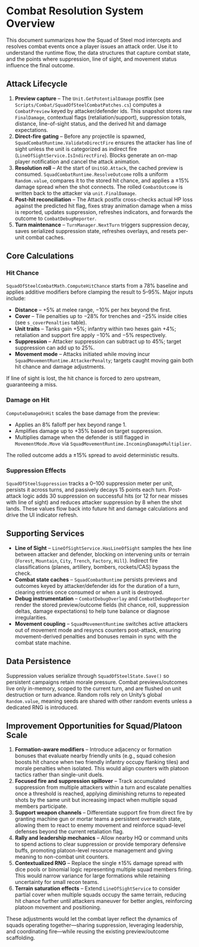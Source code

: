 # Combat Resolution System Overview

This document summarizes how the Squad of Steel mod intercepts and resolves combat events once a player issues an attack order. Use it to understand the runtime flow, the data structures that capture combat state, and the points where suppression, line of sight, and movement status influence the final outcome.

## Attack Lifecycle

1. **Preview capture** – The `Unit.GetPotentialDamage` postfix (see `Scripts/Combat/SquadOfSteelCombatPatches.cs`) computes a `CombatPreview` keyed by attacker/defender ids. This snapshot stores raw `FinalDamage`, contextual flags (retaliation/support), suppression totals, distance, line-of-sight status, and the derived hit and damage expectations.
2. **Direct-fire gating** – Before any projectile is spawned, `SquadCombatRuntime.ValidateDirectFire` ensures the attacker has line of sight unless the unit is categorized as indirect fire (`LineOfSightService.IsIndirectFire`). Blocks generate an on-map player notification and cancel the attack animation.
3. **Resolution roll** – At the start of `UnitGO.Attack`, the cached preview is consumed. `SquadCombatRuntime.ResolveOutcome` rolls a uniform `Random.value`, compares it to the stored hit chance, and applies a ±15% damage spread when the shot connects. The rolled `CombatOutcome` is written back to the attacker via `unit.FinalDamage`.
4. **Post-hit reconciliation** – The Attack postfix cross-checks actual HP loss against the predicted hit flag, fixes stray animation damage when a miss is reported, updates suppression, refreshes indicators, and forwards the outcome to `CombatDebugReporter`.
5. **Turn maintenance** – `TurnManager.NextTurn` triggers suppression decay, saves serialized suppression state, refreshes overlays, and resets per-unit combat caches.

## Core Calculations

### Hit Chance

`SquadOfSteelCombatMath.ComputeHitChance` starts from a 78% baseline and applies additive modifiers before clamping the result to 5–95%. Major inputs include:

- **Distance** – +5% at melee range, −10% per hex beyond the first.
- **Cover** – Tile penalties up to −28% for trenches and −25% inside cities (see `s_coverPenalties` table).
- **Unit traits** – Tanks gain +5%; infantry within two hexes gain +4%; retaliation and support fire apply −10% and −5% respectively.
- **Suppression** – Attacker suppression can subtract up to 45%; target suppression can add up to 25%.
- **Movement mode** – Attacks initiated while moving incur `SquadMovementRuntime.AttackerPenalty`; targets caught moving gain both hit chance and damage adjustments.

If line of sight is lost, the hit chance is forced to zero upstream, guaranteeing a miss.

### Damage on Hit

`ComputeDamageOnHit` scales the base damage from the preview:

- Applies an 8% falloff per hex beyond range 1.
- Amplifies damage up to +35% based on target suppression.
- Multiplies damage when the defender is still flagged in `MovementMode.Move` via `SquadMovementRuntime.IncomingDamageMultiplier`.

The rolled outcome adds a ±15% spread to avoid deterministic results.

### Suppression Effects

`SquadOfSteelSuppression` tracks a 0–100 suppression meter per unit, persists it across turns, and passively decays 15 points each turn. Post-attack logic adds 30 suppression on successful hits (or 12 for near misses with line of sight) and reduces attacker suppression by 8 when the shot lands. These values flow back into future hit and damage calculations and drive the UI indicator refresh.

## Supporting Services

- **Line of Sight** – `LineOfSightService.HasLineOfSight` samples the hex line between attacker and defender, blocking on intervening units or terrain (`Forest`, `Mountain`, `City`, `Trench`, `Factory`, `Hill`). Indirect fire classifications (planes, artillery, bombers, rockets/CAS) bypass the check.
- **Combat state caches** – `SquadCombatRuntime` persists previews and outcomes keyed by attacker/defender ids for the duration of a turn, clearing entries once consumed or when a unit is destroyed.
- **Debug instrumentation** – `CombatDebugOverlay` and `CombatDebugReporter` render the stored preview/outcome fields (hit chance, roll, suppression deltas, damage expectations) to help tune balance or diagnose irregularities.
- **Movement coupling** – `SquadMovementRuntime` switches active attackers out of movement mode and resyncs counters post-attack, ensuring movement-derived penalties and bonuses remain in sync with the combat state machine.

## Data Persistence

Suppression values serialize through `SquadOfSteelState.Save()` so persistent campaigns retain morale pressure. Combat previews/outcomes live only in-memory, scoped to the current turn, and are flushed on unit destruction or turn advance. Random rolls rely on Unity’s global `Random.value`, meaning seeds are shared with other random events unless a dedicated RNG is introduced.

## Improvement Opportunities for Squad/Platoon Scale

1. **Formation-aware modifiers** – Introduce adjacency or formation bonuses that evaluate nearby friendly units (e.g., squad cohesion boosts hit chance when two friendly infantry occupy flanking tiles) and morale penalties when isolated. This would align counters with platoon tactics rather than single-unit duels.
2. **Focused fire and suppression spillover** – Track accumulated suppression from multiple attackers within a turn and escalate penalties once a threshold is reached, applying diminishing returns to repeated shots by the same unit but increasing impact when multiple squad members participate.
3. **Support weapon channels** – Differentiate support fire from direct fire by granting machine gun or mortar teams a persistent overwatch state, allowing them to react to enemy movement and reinforce squad-level defenses beyond the current retaliation flag.
4. **Rally and leadership mechanics** – Allow nearby HQ or command units to spend actions to clear suppression or provide temporary defensive buffs, promoting platoon-level resource management and giving meaning to non-combat unit counters.
5. **Contextualized RNG** – Replace the single ±15% damage spread with dice pools or binomial logic representing multiple squad members firing. This would narrow variance for large formations while retaining uncertainty for small recon teams.
6. **Terrain saturation effects** – Extend `LineOfSightService` to consider partial cover when multiple squads occupy the same terrain, reducing hit chance further until attackers maneuver for better angles, reinforcing platoon movement and positioning.

These adjustments would let the combat layer reflect the dynamics of squads operating together—sharing suppression, leveraging leadership, and coordinating fire—while reusing the existing preview/outcome scaffolding.
